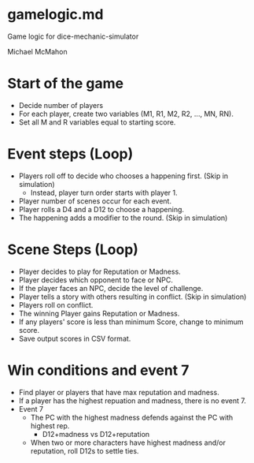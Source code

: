 # gamelogic.md

Game logic for dice-mechanic-simulator

Michael McMahon

# Start of the game
- Decide number of players
- For each player, create two variables (M1, R1, M2, R2, ..., MN, RN).
- Set all M and R variables equal to starting score.

# Event steps (Loop)
- Players roll off to decide who chooses a happening first. (Skip in simulation)
  - Instead, player turn order starts with player 1.
- Player number of scenes occur for each event.
- Player rolls a D4 and a D12 to choose a happening.
- The happening adds a modifier to the round. (Skip in simulation)

# Scene Steps (Loop)
- Player decides to play for Reputation or Madness.
- Player decides which opponent to face or NPC.
- If the player faces an NPC, decide the level of challenge.
- Player tells a story with others resulting in conflict. (Skip in simulation)
- Players roll on conflict.
- The winning Player gains Reputation or Madness.
- If any players' score is less than minimum Score, change to minimum score.
- Save output scores in CSV format.

# Win conditions and event 7
- Find player or players that have max reputation and madness.
- If a player has the highest repuation and madness, there is no event 7.
- Event 7
  - The PC with the highest madness defends against the PC with highest rep.
    - D12+madness vs D12+reputation
  - When two or more characters have highest madness and/or reputation, roll
D12s to settle ties.
